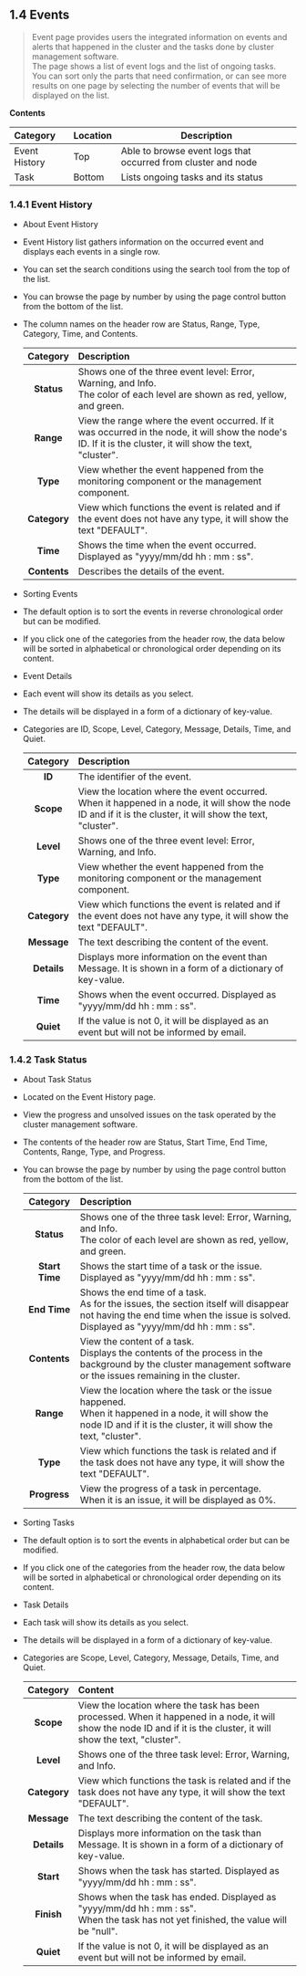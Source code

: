 ## 1.4 Events


> Event page provides users the integrated information on events and alerts that happened in the cluster and the tasks done by cluster management software.  
> The page shows a list of event logs and the list of ongoing tasks.  
> You can sort only the parts that need confirmation, or can see more results on one page by selecting the number of events that will be displayed on the list.  
>

 **Contents**

| Category          | Location      |  Description        |
| :---            | ---       | ---          |
| Event History | Top      | Able to browse event logs that occurred from cluster and node |
| Task       | Bottom      | Lists ongoing tasks and its status |

### 1.4.1 Event History

 *   About Event History
  * Event History list gathers information on the occurred event and displays each events in a single row.
  * You can set the search conditions using the search tool from the top of the list.
  * You can browse the page by number by using the page control button from the bottom of the list.
  * The column names on the header row are Status, Range, Type, Category, Time, and Contents.

    | Category            | Description |
    | :---:           | :--- |
    | **Status** | Shows one of the three event level: Error, Warning, and Info.<br>The color of each level are shown as red, yellow, and green. |
    | **Range** | View the range where the event occurred. If it was occurred in the node, it will show the node's ID. If it is the cluster, it will show the text, "cluster". |
    | **Type** | View whether the event happened from the monitoring component or the management component. |
    | **Category** | View which functions the event is related and if the event does not have any type, it will show the text "DEFAULT".  |
    | **Time** | Shows the time when the event occurred. Displayed as "yyyy/mm/dd  hh : mm : ss". |
    | **Contents** | Describes the details of the event. |

 * Sorting Events
  * The default option is to sort the events in reverse chronological order but can be modified.
  * If you click one of the categories from the header row, the data below will be sorted in alphabetical or chronological order depending on its content.

 * Event Details
  * Each event will show its details as you select.
  * The details will be displayed in a form of a dictionary of key-value.
  * Categories are ID, Scope, Level, Category, Message, Details, Time, and Quiet.

    | Category            | Description |
    | :---:           | :--- |
    | **ID** | The identifier of the event. |
    | **Scope** | View the location where the event occurred. When it happened in a node, it will show the node ID and if it is the cluster, it will show the text, "cluster". |
    | **Level** | Shows one of the three event level: Error, Warning, and Info. |
    | **Type** | View whether the event happened from the monitoring component or the management component. |
    | **Category** |  View which functions the event is related and if the event does not have any type, it will show the text "DEFAULT".  |
    | **Message** | The text describing the content of the event. |
    | **Details** | Displays more information on the event than Message. It is shown in a form of a dictionary of key-value. |
    | **Time** | Shows when the event occurred. Displayed as "yyyy/mm/dd  hh : mm : ss". |
    | **Quiet** | If the value is not 0, it will be displayed as an event but will not be informed by email. |


### 1.4.2 Task Status

 * About Task Status
  * Located on the Event History page.
  * View the progress and unsolved issues on the task operated by the cluster management software.
  * The contents of the header row are Status, Start Time, End Time, Contents, Range, Type, and Progress.
  * You can browse the page by number by using the page control button from the bottom of the list.

    | Category            | Description |
    | :---:           | :--- |
    | **Status** | Shows one of the three task level: Error, Warning, and Info.<br>The color of each level are shown as red, yellow, and green. |
    | **Start Time** | Shows the start time of a task or the issue.<br>Displayed as "yyyy/mm/dd  hh : mm : ss". |
    | **End Time** | Shows the end time of a task.<br>As for the issues, the section itself will disappear not having the end time when the issue is solved.<br>Displayed as "yyyy/mm/dd  hh : mm : ss". |
    | **Contents** | View the content of a task.<br>Displays the contents of the process in the background by the cluster management software<br>or the issues remaining in the cluster. |
    | **Range** | View the location where the task or the issue happened.<br>When it happened in a node, it will show the node ID and if it is the cluster, it will show the text, "cluster". |
    | **Type** | View which functions the task is related and if the task does not have any type, it will show the text "DEFAULT". |
    | **Progress** | View the progress of a task in percentage.<br>When it is an issue, it will be displayed as 0%. |


 * Sorting Tasks
  * The default option is to sort the events in alphabetical order but can be modified.
  * If you click one of the categories from the header row, the data below will be sorted in alphabetical or chronological order depending on its content.

 * Task Details
  * Each task will show its details as you select.
  * The details will be displayed in a form of a dictionary of key-value.
  * Categories are Scope, Level, Category, Message, Details, Time, and Quiet.

    | Category            | Content |
    | :---:           | :--- |
    | **Scope** | View the location where the task has been processed. When it happened in a node, it will show the node ID and if it is the cluster, it will show the text, "cluster". |
    | **Level** | Shows one of the three task level: Error, Warning, and Info. |
    | **Category** | View which functions the task is related and if the task does not have any type, it will show the text "DEFAULT". |
    | **Message** | The text describing the content of the task. |
    | **Details** | Displays more information on the task than Message. It is shown in a form of a dictionary of key-value. |
    | **Start** | Shows when the task has started. Displayed as "yyyy/mm/dd  hh : mm : ss". |
    | **Finish** | Shows when the task has ended. Displayed as "yyyy/mm/dd  hh : mm : ss".<br>When the task has not yet finished, the value will be "null". |
    | **Quiet** | If the value is not 0, it will be displayed as an event but will not be informed by email. |
